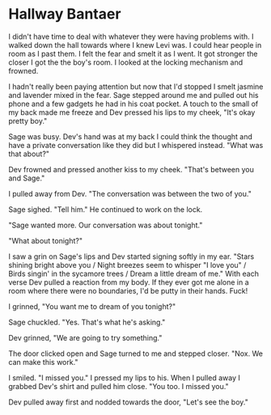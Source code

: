 # Hallway Bantaer

I didn't have time to deal with whatever they were having problems with.  I walked down the hall towards where I knew Levi was.  I could hear people in room as I past them.  I felt the fear and smelt it as I went.  It got stronger the closer I got the the boy's room.  I looked at the locking mechanism and frowned.

I hadn't really been paying attention but now that I'd stopped I smelt jasmine and lavender mixed in the fear.  Sage stepped around me and pulled out his phone and a few gadgets he had in his coat pocket.  A touch to the small of my back made me freeze and Dev pressed his lips to my cheek, "It's okay pretty boy."

Sage was busy.  Dev's hand was at my back I could think the thought and have a private conversation like they did but I whispered instead.  "What was that about?"

Dev frowned and pressed another kiss to my cheek.  "That's between you and Sage."

I pulled away from Dev.  "The conversation was between the two of you."

Sage sighed.  "Tell him."  He continued to work on the lock.

"Sage wanted more.  Our conversation was about tonight."

"What about tonight?"

I saw a grin on Sage's lips and Dev started signing softly in my ear.  "Stars shining bright above you / Night breezes seem to whisper "I love you" / Birds singin' in the sycamore trees / Dream a little dream of me."  With each verse Dev pulled a reaction from my body.  If they ever got me alone in a room where there were no boundaries, I'd be putty in their hands.  Fuck!

I grinned, "You want me to dream of you tonight?"

Sage chuckled.  "Yes.  That's what he's asking."

Dev grinned, "We are going to try something."

The door clicked open and Sage turned to me and stepped closer.  "Nox.  We can make this work."

I smiled.  "I missed you."  I pressed my lips to his.  When I pulled away I grabbed Dev's shirt and pulled him close.  "You too.  I missed you."

Dev pulled away first and nodded towards the door, "Let's see the boy."